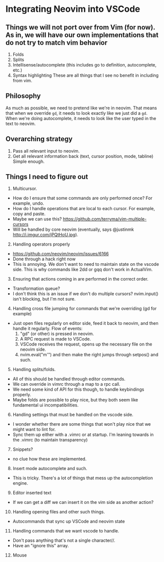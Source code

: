 # Integrating Neovim into VSCode

## Things we will not port over from Vim (for now). As in, we will have our own implementations that do not try to match vim behavior
1. Folds
2. Splits
3. Intellisense/autocomplete (this includes go to definition, autocomplete, etc.)
4. Syntax highlighting
These are all things that I see no benefit in including from vim.

## Philosophy
As much as possible, we need to pretend like we're in neovim. That means that when we override `gd`, it needs to look exactly like we just did a `gd`. When we're doing autocomplete, it needs to look like the user typed in the text to neovim.

## Overarching strategy
1. Pass all relevant input to neovim.
2. Get all relevant information back (text, cursor position, mode, tabline)
Simple enough.

## Things I need to figure out
1. Multicursor.
  * How do I ensure that some commands are only performed once?
  For example, undo.
  * How do I handle operations that are local to each cursor. For example, copy and paste.
  * Maybe we can use this? https://github.com/terryma/vim-multiple-cursors
  * Will be handled by core neovim (eventually, says @justinmk http://i.imgur.com/jPQtHoU.jpg).

2. Handling operators properly
  * https://github.com/neovim/neovim/issues/6166
  * Done through a hack right now
  * This is annoying. We don't want to need to maintain state on the vscode side. This is why commands like 2dd or gqq don't work in ActualVim.

3. Ensuring that actions coming in are performed in the correct order.
  * Transformation queue?
  * I don't think this is an issue if we don't do multiple cursors? nvim.input() isn't blocking, but I'm not sure.

4. Handling cross file jumping for commands that we're overriding (gd for example)
  * Just open files regularly on editor side, feed it back to neovim, and then handle it regularly.
  Flow of events:
    1. "gd" (or other) is pressed in neovim.
    2. A RPC request is made to VSCode.
    3. VSCode receives the request, opens up the necessary file on the neovim side.
    4. nvim.eval("m'") and then make the right jumps through setpos() and such.

5. Handling splits/folds.
  * All of this should be handled through editor commands.
  * We can override in vimrc through a map to a rpc call.
  * We need some kind of API for this though, to handle keybindings properly.
  * Maybe folds are possible to play nice, but they both seem like fundamental ui incompatibilities.

6. Handling settings that must be handled on the vscode side.
  * I wonder whether there are some things that won't play nice that we might want to lint for.
  * Sync them up either with a .vimrc or at startup. I'm leaning towards in the .vimrc (to maintain transparency)

7. Snippets?
  * no clue how these are implemented.

8. Insert mode autocomplete and such.
  * This is tricky. There's a lot of things that mess up the autocompletion engine.

9. Editor inserted text
  * If we can get a diff we can insert it on the vim side as another action?

10. Handling opening files and other such things.
  * Autocommands that sync up VSCode and neovim state

11. Handling commands that we want vscode to handle.
  * Don't pass anything that's not a single character/<C-char>/<S-char>.
  * Have an "ignore this" array.

12. Mouse